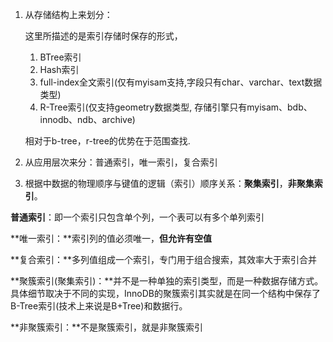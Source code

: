 1. 从存储结构上来划分：

   这里所描述的是索引存储时保存的形式，

   1. BTree索引
   2. Hash索引
   3. full-index全文索引(仅有myisam支持,字段只有char、varchar、text数据类型)
   4. R-Tree索引(仅支持geometry数据类型, 存储引擎只有myisam、bdb、innodb、ndb、archive)

   相对于b-tree，r-tree的优势在于范围查找.

   

2. 从应用层次来分：普通索引，唯一索引，复合索引

3. 根据中数据的物理顺序与键值的逻辑（索引）顺序关系：**聚集索引**，**非聚集索引**。



**普通索引**：即一个索引只包含单个列，一个表可以有多个单列索引

**唯一索引：**索引列的值必须唯一，**但允许有空值**

**复合索引：**多列值组成一个索引，专门用于组合搜索，其效率大于索引合并

**聚簇索引(聚集索引)：**并不是一种单独的索引类型，而是一种数据存储方式。具体细节取决于不同的实现，InnoDB的聚簇索引其实就是在同一个结构中保存了B-Tree索引(技术上来说是B+Tree)和数据行。

**非聚簇索引：**不是聚簇索引，就是非聚簇索引

## 



